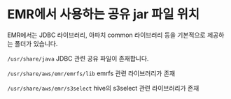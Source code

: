 # EMR에서 사용하는 공유 jar 파일 위치 
EMR에서는 JDBC 라이브러리, 아파치 common 라이브러리 등을 기본적으로 제공하는 폴더가 있습니다. 

`/usr/share/java` 
JDBC 관련 공유 파일이 존재합니다. 


`/usr/share/aws/emr/emrfs/lib`
emrfs 관련 라이브러리가 존재

`/usr/share/aws/emr/s3select`
hive의 s3select 관련 라이브러리가 존재 
